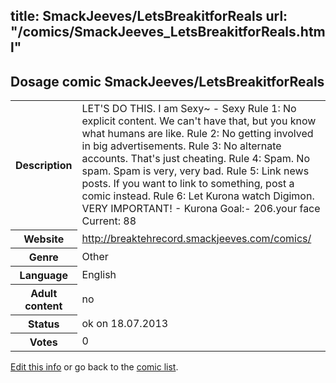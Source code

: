 title: SmackJeeves/LetsBreakitforReals
url: "/comics/SmackJeeves_LetsBreakitforReals.html"
---
Dosage comic SmackJeeves/LetsBreakitforReals
-----------------------------------------

<p id="msg"></p>
<script type="text/javascript">
if (window.location.search === '?edit_info_mail=sent_ok') {
  var elem = document.getElementById("msg");
  elem.innerHTML = 'Edited information sucessfully sent for review, which is usually done daily. Thanks!';
  elem.className = 'ok';
}
</script>
<table class="comicinfo">
<tr>
<th>Description</th><td>LET'S DO THIS. I am Sexy~ - Sexy Rule 1: No explicit content. We can't have that, but you know what humans are like. Rule 2: No getting involved in big advertisements. Rule 3: No alternate accounts. That's just cheating. Rule 4: Spam. No spam. Spam is very, very bad. Rule 5: Link news posts. If you want to link to something, post a comic instead. Rule 6: Let Kurona watch Digimon. VERY IMPORTANT! - Kurona Goal:- 206.your face Current: 88</td>
</tr>
<tr>
<th>Website</th><td><a href="http://breaktehrecord.smackjeeves.com/comics/">http://breaktehrecord.smackjeeves.com/comics/</a></td>
</tr>
<tr>
<th>Genre</th><td>Other</td>
</tr>
<tr>
<th>Language</th><td>English</td>
</tr>
<tr>
<th>Adult content</th><td>no</td>
</tr>
<tr>
<th>Status</th><td>ok on 18.07.2013</td>
</tr>
<tr>
<th>Votes</th><td>0</td>
</tr>
</table>

[Edit this info](SmackJeeves_LetsBreakitforReals_edit.html) or go back to the [comic list](../comic-index.html).
